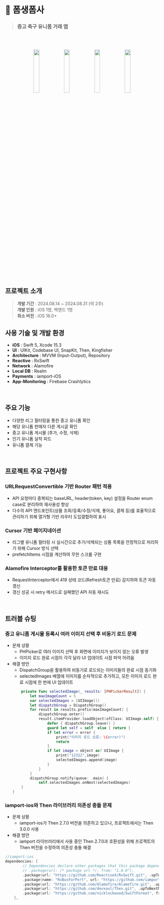 
# 👕 폼생폼사 
> ### 중고 축구 유니폼 거래 앱
<br />
<br />
<p align="center">
  <img width="19%" src="https://github.com/user-attachments/assets/cb537bc8-a4a8-4eb8-81db-b22830caefbc" />
  <img width="19%" src="https://github.com/user-attachments/assets/d0b1953c-0cf9-43c3-a50f-631b01d45f7a" />
  <img width="19%" src="https://github.com/user-attachments/assets/b3a245a3-b371-4668-82ea-e6d52c99fd88" />
  <img width="19%" src="https://github.com/user-attachments/assets/48716570-be7f-4fc5-b273-11bc3330c87c" />
</p>
 
## 프로젝트 소개
> **개발 기간** : 2024.08.14 ~ 2024.08.31 (약 2주)<br />
> **개발 인원** :  iOS 1명, 백엔드 1명<br />
> **최소 버전** : iOS 16.0+<br />

## 사용 기술 및 개발 환경
- **iOS** : Swift 5, Xcode 15.3
- **UI** : UIKit, Codebase UI, SnapKit, Then, Kingfisher
- **Architecture** : MVVM (Input-Output), Repository 
- **Reactive** : RxSwift
- **Network** : Alamofire
- **Local DB** : Realm
- **Payments** : iamport-iOS
- **App-Monitoring** : Firebase Crashlytics
<br />

## 주요 기능
- 다양한 리그 필터링을 통한 중고 유니폼 확인
- 해당 유니폼 판매자 다른 게시글 확인
- 중고 유니폼 게시물 (추가, 수정, 삭제)
- 인기 유니폼 실착 피드
- 유니폼 결제 기능
<br />

## 프로젝트 주요 구현사항
### URLRequestConvertible 기반 Router 패턴 적용
- API 요청마다 중복되는 baseURL, header(token, key) 설정을 Router enum case로 분리하여 재사용성 향상
- 다수의 API 엔드포인트(상품 조회/등록/수정/삭제, 좋아요, 결제 등)를 효율적으로 관리하기 위해 열거형 기반 라우터 도입결합하여 표시

### Cursor 기반 페이지네이션 
- 리그별 유니폼 필터링 시 실시간으로 추가/삭제되는 상품 목록을 안정적으로 처리하기 위해 Cursor 방식 선택
- prefetchItems 시점을 계산하여 무한 스크롤 구현

### Alamofire Interceptor를 활용한 토큰 만료 대응
- RequestInterceptor에서 419 상태 코드(Refresh토큰 만료) 감지하여 토큰 자동 갱신
- 갱신 성공 시 retry 메서드로 실패했던 API 자동 재시도
<br />

## 트러블 슈팅
### 중고 유니폼 게시물 등록시 여러 이미지 선택 후 비동기 로드 문제
- 문제 상황
    - PHPicker로 여러 이미지 선택 후 화면에 이미지가 보이지 않는 오류 발생
    - 이미지 로드 완료 시점이 각각 달라 UI 업데이트 시점 파악 어려움
- 해결 방안
    - DispatchGroup을 활용하여 비동기로 로드되는 이미지들의 완료 시점 동기화
    - selectedImages 배열에 이미지를 순차적으로 추가하고, 모든 이미지 로드 완료 시점에 한 번에 UI 업데이트
    ```swift
        private func selectedImage(_ results: [PHPickerResult]) {
            let maxImageCount = 5
            var selectedImages = [UIImage]()
            let dispatchGroup = DispatchGroup()
            for result in results.prefix(maxImageCount) {
                dispatchGroup.enter()
                result.itemProvider.loadObject(ofClass: UIImage.self) { [weak self] (object, error) in
                    defer { dispatchGroup.leave() }
                    guard let self = self  else { return }
                    if let error = error {
                        print("이미지 로드 오류: \(error)")
                        return
                    }
                    if let image = object as? UIImage {
                        print("12312",image)
                        selectedImages.append(image)
                    }
                }
            }
            dispatchGroup.notify(queue: .main) {
                self.selectedImages.onNext(selectedImages)
        }
    }

### iamport-ios와 Then 라이브러리 의존성 충돌 문제
- 문제 상황
    - iamport-ios가 Then 2.7.0 버전을 의존하고 있으나, 프로젝트에서는 Then 3.0.0 사용
- 해결 방안
    - iamport 라이브러리에서 사용 중인 Then 2.7.0과 호환성을 위해 프로젝트의 Then 버전을 수정하여 의존성 충돌 해결
```swift
//iamport-ios
dependencies: [
        // Dependencies declare other packages that this package depends on.
        // .package(url: /* package url */, from: "1.0.0"),
        .package(url: "https://github.com/ReactiveX/RxSwift.git", .upToNextMajor(from: "6.0.0")),
        .package(name: "RxBusForPort", url: "https://github.com/iamport/RxBus-Swift", .upToNextMinor(from: "1.3.0")),
        .package(url: "https://github.com/Alamofire/Alamofire.git", .upToNextMajor(from: "5.4.0")),
        .package(url: "https://github.com/devxoul/Then.git", .upToNextMajor(from: "2.7.0")),
        .package(url: "https://github.com/nicklockwood/SwiftFormat", from: "0.50.4")
    ],
